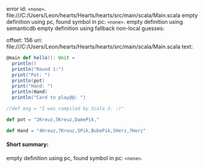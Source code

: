 error id: `<none>`.
file:///C:/Users/Leon/hearts/Hearts/hearts/src/main/scala/Main.scala
empty definition using pc, found symbol in pc: `<none>`.
empty definition using semanticdb
empty definition using fallback
non-local guesses:

offset: 156
uri: file:///C:/Users/Leon/hearts/Hearts/hearts/src/main/scala/Main.scala
text:
```scala
@main def hello(): Unit =
  println()
  println("Round 1:")
  print("Pot: ")
  println(pot)
  print("Hand: ")
  println(Hand)
  println("Card to play@@: ")

//def msg = "I was compiled by Scala 3. :)"

def pot = "2Kreuz,5Kreuz,DamePik,"

def Hand = "4Kreuz,7Kreuz,5Pik,BubePik,5Herz,7Herz"
```


#### Short summary: 

empty definition using pc, found symbol in pc: `<none>`.